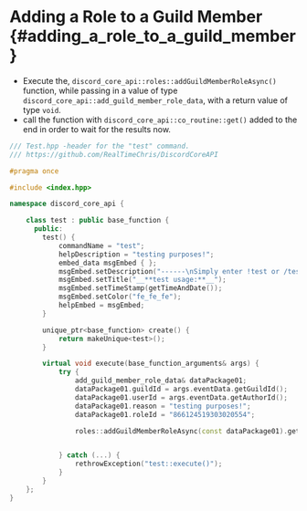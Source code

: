Adding a Role to a Guild Member {#adding_a_role_to_a_guild_member}
============
- Execute the, `discord_core_api::roles::addGuildMemberRoleAsync()` function, while passing in a value of type `discord_core_api::add_guild_member_role_data`, with a return value of type `void`.
- call the function with `discord_core_api::co_routine::get()` added to the end in order to wait for the results now.

```cpp
/// Test.hpp -header for the "test" command.
/// https://github.com/RealTimeChris/DiscordCoreAPI

#pragma once

#include <index.hpp>

namespace discord_core_api {

	class test : public base_function {
	  public:
		test() {
			commandName = "test";
			helpDescription = "testing purposes!";
			embed_data msgEmbed { };
			msgEmbed.setDescription("------\nSimply enter !test or /test!\n------");
			msgEmbed.setTitle("__**test usage:**__");
			msgEmbed.setTimeStamp(getTimeAndDate());
			msgEmbed.setColor("fe_fe_fe");
			helpEmbed = msgEmbed;
		}

		unique_ptr<base_function> create() {
			return makeUnique<test>();
		}

		virtual void execute(base_function_arguments& args) {
			try {
				add_guild_member_role_data& dataPackage01;
				dataPackage01.guildId = args.eventData.getGuildId();
				dataPackage01.userId = args.eventData.getAuthorId();
				dataPackage01.reason = "testing purposes!";
				dataPackage01.roleId = "866124519303020554";

				roles::addGuildMemberRoleAsync(const dataPackage01).get();


			} catch (...) {
				rethrowException("test::execute()");
			}
		}
	};
}
```
